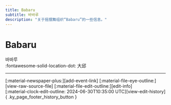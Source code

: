 ```yaml
---
title: Babaru
subtitle: 바바루
description: "关于摇摆舞组织“Babaru”的一些信息。"
---
```


# Babaru

바바루  
:fontawesome-solid-location-dot: 大邱  


---

<div class="ky_page_footer" markdown>
<div class="ky_page_footer_trailing" markdown="span">
[:material-newspaper-plus:][add-event-link]
[:material-file-eye-outline:][view-raw-source-file]
[:material-file-edit-outline:][edit-info]
</div>
<div class="ky_page_footer_leading" markdown="span">
[:material-clock-edit-outline: 2024-06-30T10:35:00 UTC][view-edit-history]{ .ky_page_footer_history_button }
</div>
</div>

[add-event-link]: https://github.com/swingdance/events/issues/new?assignees=&labels=add+event&projects=&template=02-add_entity.yml&title=%5Bko_KR%5D%20Add%20Event%3A%20%3CName%3E&region=ko_KR&province=Deagu&city=Deagu&org_id=babaru "添加活动"
[view-raw-source-file]: https://github.com/swingdance/orgs/blob/main/ko_KR/babaru.json "查看原始源文件"
[edit-info]: https://github.com/swingdance/orgs/issues/new?assignees=&labels=update+org&projects=&template=03-update_entity.yml&title=%5Bko_KR%5D%20Update%20Org%3A%20Babaru&region=ko_KR&id=babaru&name=Babaru "编辑信息"

[view-edit-history]: https://github.com/swingdance/orgs/commits/main/ko_KR/babaru.json "查看编辑历史"
